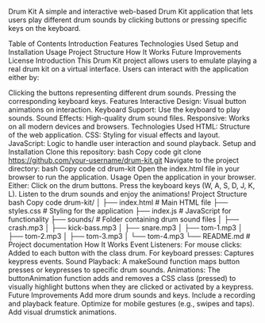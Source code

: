 Drum Kit
A simple and interactive web-based Drum Kit application that lets users play different drum sounds by clicking buttons or pressing specific keys on the keyboard.

Table of Contents
Introduction
Features
Technologies Used
Setup and Installation
Usage
Project Structure
How It Works
Future Improvements
License
Introduction
This Drum Kit project allows users to emulate playing a real drum kit on a virtual interface. Users can interact with the application either by:

Clicking the buttons representing different drum sounds.
Pressing the corresponding keyboard keys.
Features
Interactive Design: Visual button animations on interaction.
Keyboard Support: Use the keyboard to play sounds.
Sound Effects: High-quality drum sound files.
Responsive: Works on all modern devices and browsers.
Technologies Used
HTML: Structure of the web application.
CSS: Styling for visual effects and layout.
JavaScript: Logic to handle user interaction and sound playback.
Setup and Installation
Clone this repository:
bash
Copy code
git clone https://github.com/your-username/drum-kit.git
Navigate to the project directory:
bash
Copy code
cd drum-kit
Open the index.html file in your browser to run the application.
Usage
Open the application in your browser.
Either:
Click on the drum buttons.
Press the keyboard keys (W, A, S, D, J, K, L).
Listen to the drum sounds and enjoy the animations!
Project Structure
bash
Copy code
drum-kit/
│
├── index.html        # Main HTML file
├── styles.css        # Styling for the application
├── index.js          # JavaScript for functionality
├── sounds/           # Folder containing drum sound files
│   ├── crash.mp3
│   ├── kick-bass.mp3
│   ├── snare.mp3
│   ├── tom-1.mp3
│   ├── tom-2.mp3
│   ├── tom-3.mp3
│   └── tom-4.mp3
└── README.md         # Project documentation
How It Works
Event Listeners:
For mouse clicks: Added to each button with the class drum.
For keyboard presses: Captures keypress events.
Sound Playback:
A makeSound function maps button presses or keypresses to specific drum sounds.
Animations:
The buttonAnimation function adds and removes a CSS class (pressed) to visually highlight buttons when they are clicked or activated by a keypress.
Future Improvements
Add more drum sounds and keys.
Include a recording and playback feature.
Optimize for mobile gestures (e.g., swipes and taps).
Add visual drumstick animations.
